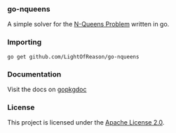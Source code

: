 ### go-nqueens

A simple solver for the [N-Queens Problem](https://en.wikipedia.org/wiki/Eight_queens_puzzle) written in go.

### Importing

    go get github.com/LightOfReason/go-nqueens

### Documentation

Visit the docs on [gopkgdoc](http://godoc.org/github.com/LightOfReason/go-nqueens)

### License
This project is licensed under the [Apache License 2.0](http://www.apache.org/licenses/LICENSE-2.0.html).